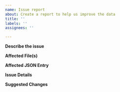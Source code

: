 ```yaml
---
name: Issue report
about: Create a report to help us improve the data
title: ''
labels: ''
assignees: ''

---
```


**Describe the issue**
<!-- A clear and concise description of what the problem is. -->

**Affected File(s)**
<!-- List the file(s) that this issue addresses. -->

**Affected JSON Entry**
<!-- Include the JSON entry that has the issue. -->

**Issue Details**
<!-- Describe the specific issue(s) with the JSON entry, such as a typo or missing information. -->

**Suggested Changes**
<!-- Provide the corrected JSON entry or suggest changes to fix the issue. -->
